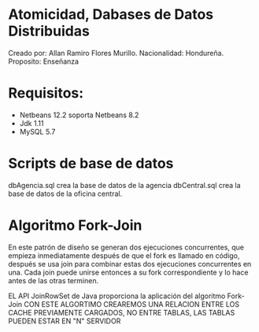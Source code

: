 # Atomicidad, Dabases de Datos Distribuidas

  Creado por: Allan Ramiro Flores Murillo.
  Nacionalidad: Hondureña.
  Proposito: Enseñanza

# Requisitos:
- Netbeans 12.2 soporta Netbeans 8.2
- Jdk 1.11 
- MySQL 5.7


# Scripts de base de datos
   
   dbAgencia.sql crea la base de datos de la agencia
   dbCentral.sql crea la base de datos de la oficina central.

# Algoritmo Fork-Join
  En este patrón de diseño se generan dos ejecuciones concurrentes, 
  que empieza inmediatamente después de que el fork es llamado en código,  
  después se usa join para combinar estas dos ejecuciones concurrentes en una.
  Cada join puede unirse entonces a su fork correspondiente y lo hace antes de las otras terminen.

  EL API JoinRowSet de Java proporciona la aplicación del algoritmo Fork-Join
  CON ESTE ALGORTIMO CREAREMOS UNA RELACION ENTRE LOS CACHE 
  PREVIAMENTE CARGADOS, NO ENTRE TABLAS, LAS TABLAS PUEDEN ESTAR EN "N" SERVIDOR
